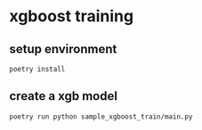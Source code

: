# xgboost training

## setup environment

```shell
poetry install
```

## create a xgb model

```shell
poetry run python sample_xgboost_train/main.py
```
